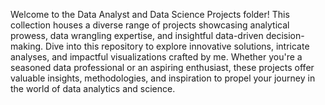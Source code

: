 Welcome to the Data Analyst and Data Science Projects folder! This collection houses a diverse range of projects showcasing analytical prowess, data wrangling expertise, and insightful data-driven decision-making. Dive into this repository to explore innovative solutions, intricate analyses, and impactful visualizations crafted by me. Whether you're a seasoned data professional or an aspiring enthusiast, these projects offer valuable insights, methodologies, and inspiration to propel your journey in the world of data analytics and science.
